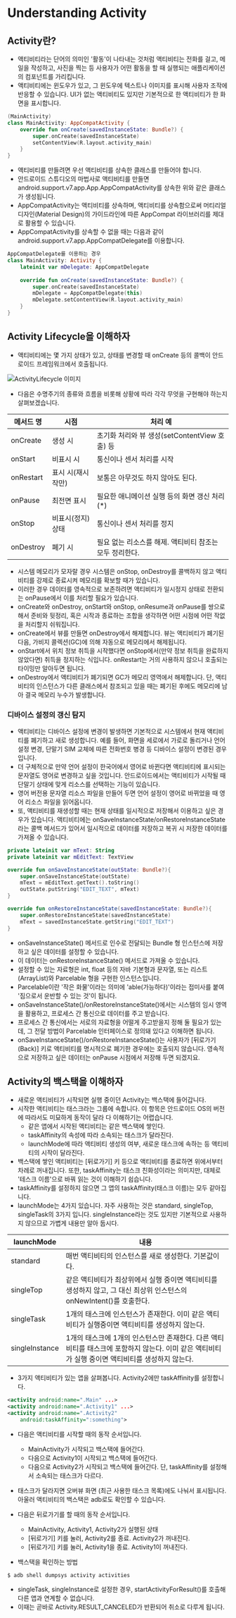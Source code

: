 # Understanding Activity
## Activity란?
* 액티비티라는 단어의 의미인 '활동'이 나타내는 것처럼 액티비티는 전화를 걸고, 메일을 작성하고, 사진을 찍는 등 사용자가 어떤 활동을 할 때 실행되는 애플리케이션의 컴포넌트를 가리킵니다.
* 액티비티에는 윈도우가 있고, 그 윈도우에 텍스트나 이미지를 표시해 사용자 조작에 반응할 수 있습니다. UI가 없는 액티비티도 있지만 기본적으로 한 액티비티가 한 화면을 표시합니다.
~~~kotlin
(MainActivity)
class MainActivity: AppCompatActivity {
    override fun onCreate(savedInstanceState: Bundle?) {
        super.onCreate(savedInstanceState)
        setContentView(R.layout.activity_main)
    }
}
~~~
* 액티비티를 만들려면 우선 액티비티를 상속한 클래스를 만들어야 합니다.
* 안드로이드 스튜디오의 마법사로 액티비티를 만들면 android.support.v7.app.App.AppCompatActivity를 상속한 위와 같은 클래스가 생성됩니다.
* AppCompatActivity는 액티비티를 상속하며, 액티비티를 상속함으로써 머티리얼 디자인(Material Design)의 가이드라인에 따른 AppCompat 라이브러리를 제대로 활용할 수 있습니다.
* AppCompatActivity를 상속할 수 없을 때는 다음과 같이 android.support.v7.app.AppCompatDelegate를 이용합니다.
~~~kotlin
AppCompatDelegate를 이용하는 경우
class MainActivity: Activity {
    lateinit var mDelegate: AppCompatDelegate
    
    override fun onCreate(savedInstanceState: Bundle?) {
        super.onCreate(savedInstanceState)
        mDelegate = AppCompatDelegate(this)
        mDelegate.setContentView(R.layout.activity_main)
    } 
}
~~~
## Activity Lifecycle을 이해하자
* 액티비티에는 몇 가지 상태가 있고, 상태를 변경할 때 onCreate 등의 콜백이 안드로이드 프레임워크에서 호출됩니다.

![ActivityLifecycle 이미지](https://cdn-images-1.medium.com/max/583/1*-XLXJAKxtSWf0OwGUlnitg.png)
* 다음은 수명주기의 종류와 흐름을 비롯해 상황에 따라 각각 무엇을 구현해야 하는지 살펴보겠습니다.

|메서드 명|시점|처리 예|
|-------|-----|-----|
|onCreate|생성 시|초기화 처리와 뷰 생성(setContentView 호출) 등|
|onStart|비표시 시|통신이나 센서 처리를 시작|
|onRestart|표시 시(재시작만)|보통은 아무것도 하지 않아도 된다.|
|onPause|최전면 표시|필요한 애니메이션 실행 등의 화면 갱신 처리(*)|
|onStop|비표시(정지) 상태|통신이나 센서 처리를 정지|
|onDestroy|폐기 시|필요 없는 리소스를 해제. 액티비티 참조는 모두 정리한다.|

* 시스템 메모리가 모자랄 경우 시스템은 onStop, onDestroy를 콜백하지 않고 액티비티를 강제로 종료시켜 메모리를 확보할 때가 있습니다.
* 이러한 경우 데이터를 영속적으로 보존하려면 액티비티가 일시정지 상태로 전환되는 onPause에서 이를 처리할 필요가 있습니다.
* onCreate와 onDestroy, onStart와 onStop, onResume과 onPause를 쌍으로 해서 준비와 뒷정리, 혹은 시작과 종료하는 조합을 생각하면 어떤 시점에 어떤 작없을 처리할지 쉬워집니다.
* onCreate에서 뷰를 만들면 onDestroy에서 해제합니다. 뷰는 액티비티가 폐기된 다음, 가비지 콜렉션(GC)에 의해 자동으로 메모리에서 해제됩니다.
* onStart에서 위치 정보 취득을 시작했다면 onStop에서(만약 정보 취득을 완료하지 않았다면) 취득을 정지하는 식입니다. onRestart는 거의 사용하지 않으니 호출되는 타이밍만 알아두면 됩니다.
* onDestroy에서 액티비티가 폐기되면 GC가 메모리 영역에서 해제합니다. 단, 액티비티의 인스턴스가 다른 클래스에서 참조되고 있을 때는 폐기된 후에도 메모리에 남아 결국 메모리 누수가 발생합니다.

### 디바이스 설정의 갱신 탐지

* 액티비티는 디바이스 설정에 변경이 발생하면 기본적으로 시스템에서 현재 액티비티를 폐기하고 새로 생성합니다. 예를 들어, 화면을 세로에서 가로로 돌리거나 언어 설정 변경, 단말기 SIM 교체에 따른 전화번호 병경 등 디바이스 설정이 변경된 경우입니다.
* 더 구체적으로 만약 언어 설정이 한국어에서 영어로 바뀐다면 액티비티에 표시되는 문자열도 영어로 변경하고 싶을 것입니다. 안드로이드에서는 액티비티가 시작될 때 단말기 상태에 맞게 리소스를 선택하는 기능이 있습니다.
* 영어 버전용 문자열 리소스 파일을 만들어 두면 언어 설정이 영어로 바뀌었을 때 영어 리소스 파일을 읽어옵니다.
* 또, 액티비티를 재생성할 때는 현재 상태를 일시적으로 저장해서 이용하고 싶은 경우가 있습니다. 액티비티에는 onSaveInstanceState/onRestoreInstanceState라는 콜백 메서드가 있어서 일시적으로 데이터를 저장하고 복귀 시 저장한 데이터를 가져올 수 있습니다.
~~~kotlin
private lateinit var mText: String
private lateinit var mEditText: TextView

override fun onSaveInstanceState(outState: Bundle?){
    super.onSaveInstanceState(outState)
    mText = mEditText.getText().toString()
    outState.putString("EDIT_TEXT", mText)
}

override fun onRestoreInstanceState(savedInstanceState: Bundle?){
    super.onRestoreInstanceState(savedInstanceState)
    mText = savedInstanceState.getString("EDIT_TEXT")
}
~~~
* onSaveInstanceState() 메서드로 인수로 전달되는 Bundle 형 인스턴스에 저장하고 싶은 데이터를 설정할 수 있습니다.
* 이 데이터는 onRestoreInstanceState() 메서드로 가져올 수 있습니다.
* 설정할 수 있는 자료형은 int, float 등의 자바 기본형과 문자열, 또는 리스트(ArrayList)와 Parcelable 형을 구현한 인스턴스입니다.
* Parcelable이란 '작은 화물'이라는 의미에 'able(가능하다)'이라는 접미사를 붙여 '짐으로서 운반할 수 있는 것'이 됩니다.
* onSaveInstanceState()/onRestoreInstanceState()에서는 시스템의 임시 영역을 활용하고, 프로세스 간 통신으로 데이터를 주고 받습니다.
* 프로세스 간 통신에서는 서로의 자료형을 어떨게 주고받을지 정해 둘 필요가 있는데, 그 전달 방법이 Parcelable 인터페이스로 정의돼 있다고 이해하면 됩니다.
* onSaveInstanceState()/onRestoreInstanceState()는 사용자가 [뒤로가기(Back)] 키로 액티비티를 명시적으로 폐기한 경우에는 호출되지 않습니다. 영속적으로 저장하고 싶은 데이터는 onPause 시점에서 저장해 두면 되겠지요.

## Activity의 백스택을 이해하자
* 새로운 액티비티가 시작되면 실행 중이던 Activity는 백스택에 들어갑니다.
* 시작한 액티비티는 태스크라는 그룹에 속합니다. 이 항목은 안드로이드 OS의 버전에 따라서도 미묘하게 동작이 달라 다 이해하기는 어렵습니다.
    * 같은 앱에서 시작된 액티비티는 같은 백스택에 쌓인다.
    * taskAffinity의 속성에 따라 소속되는 태스크가 달라진다.
    * launchMode에 따라 액티비티 생성의 여부, 새로운 태스크에 속하는 등 액티비티의 시작이 달라진다.
* 백스택에 쌓인 액티비티는 [뒤로가기] 키 등으로 액티비티를 종료하면 위에서부터 차례로 꺼내집니다. 또한, taskAffinity는 태스크 친화성이라는 의미지만, 대체로 '테스크 이름'으로 바꿔 읽는 것이 이해하기 쉽습니다.
* taskAffinity를 설정하지 않으면 그 앱의 taskAffinity(태스크 이름)는 모두 같아집니다.
* launchMode는 4가지 있습니다. 자주 사용하는 것은 standard, singleTop, singleTask의 3가지 입니다. singleInstance라는 것도 있지만 기본적으로 사용하지 않으므로 가볍게 내용만 알아 둡시다.

|launchMode|내용|
|----------|---|
|standard|매번 액티비티의 인스턴스를 새로 생성한다. 기본값이다.|
|singleTop|같은 액티비티가 최상위에서 실행 중이면 액티비티를 생성하지 않고, 그 대신 최상위 인스턴스의 onNewIntent()를 호출한다.|
|singleTask|1개의 태스크에 인스턴스가 존재한다. 이미 같은 액티비티가 실행중이면 액티비티를 생성하지 않는다.|
|singleInstance|1개의 태스크에 1개의 인스턴스만 존재한다. 다른 액티비티를 태스크에 포함하지 않는다. 이미 같은 액티비티가 실행 중이면 액티비티를 생성하지 않는다.|
* 3가지 액티비티가 있는 앱을 살펴봅니다. Activity2에만 taskAffinity를 설정합니다.
~~~xml
<activity android:name=".Main" ...>
<activity android:name=".Activity1" ...>
<activity android:name=".Activity2"
    android:taskAffinity=":something">
~~~
* 다음은 액티비티를 시작할 때의 동작 순서입니다.
    * MainActivity가 시작되고 백스택에 들어간다.
    * 다음으로 Activity1이 시작되고 백스택에 들어간다.
    * 다음으로 Activity2가 시작되고 백스택에 들어간다. 단, taskAffinity를 설정해서 소속되는 태스크가 다르다.
* 태스크가 달라지면 오버뷰 화면 (최근 사용한 태스크 목록)에도 나눠서 표시됩니다. 아울러 액티비티의 백스택은 adb로도 확인할 수 있습니다.

* 다음은 뒤로가기를 할 때의 동작 순서입니다.
    * MainActivity, Activity1, Activity2가 실행된 상태
    * [뒤로가기] 키를 눌러, Activity2를 종료. Activity2가 꺼내진다.
    * [뒤로가기] 키를 눌러, Activity1을 종료. Activity1이 꺼내진다.

* 백스택을 확인하는 방법
~~~
$ adb shell dumpsys activity activities
~~~
* singleTask, singleInstance로 설정한 경우, startActivityForResult()를 호출해 다른 앱과 연계할 수 없습니다.
* 이때는 곧바로 Activity.RESULT_CANCELED가 반환되어 취소로 다루게 됩니다.